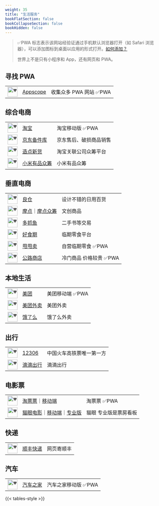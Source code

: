 ```yaml
---
weight: 35
title: "生活服务"
bookFlatSection: false
bookCollapseSection: false
bookHidden: false
---
```


> ✅PWA 标志表示该网站经验证通过手机默认浏览器打开（如 Safari 浏览器），可以添加图标到桌面以应用的形式打开。[如何添加？](https://support.apple.com/zh-cn/guide/iphone/iph42ab2f3a7/ios#aria-iph4f9a47bbc)
>
> 世界上不是只有小程序和 App，还有网页和 PWA。

## 寻找 PWA

|  |  |  |
| :----: | ---- | ---- |
| <img loading="lazy" width="32px" alt="💔" src="https://appsco.pe/img/favicon-32.png"> | [Appscope](https://appsco.pe) | 收集众多 PWA 网站 ✅PWA |

## 综合电商

|  |  |  |
| :----: | ---- | ---- |
| <img loading="lazy" width="32px" alt="💔" src="https://gw.alicdn.com/tps/i2/TB1nmqyFFXXXXcQbFXXE5jB3XXX-114-114.png"> | [淘宝](https://main.m.taobao.com/) | 淘宝移动版 ✅PWA |
| <img loading="lazy" width="32px" alt="💔" src="https://paipai.m.jd.com/favicon.ico"> | [京东备件库](https://paipai.m.jd.com/bjk/) | 京东售后、破损商品销售 |
| <img loading="lazy" width="32px" alt="💔" src="https://www.tmall.com/favicon.ico"> | [造点新货](https://pages.tmall.com/wow/z/aliyu/zao-home/index) | 淘宝关联公司众筹平台 |
| <img loading="lazy" width="32px" alt="💔" src="https://m.xiaomiyoupin.com/favicon.ico"> | [小米有品众筹](https://m.xiaomiyoupin.com/w/crowdfundV3?_rt=weex&pageid=9433&sign=e50311198e28d0dff1c5d38d97ad1aee&pdl=jianyu&noDL=1) | 小米有品众筹 |

## 垂直电商

|  |  |  |
| :----: | ---- | ---- |
| <img loading="lazy" width="32px" alt="💔" src="https://www.iliangcang.com/favicon.ico"> | [良仓](https://www.iliangcang.com/) | 设计不错的日用百货 |
| <img loading="lazy" width="32px" alt="💔" src="https://m.modian.com/favicon.ico"> | [摩点](https://www.modian.com/)<span class="oldline">｜</span>[摩点众筹](https://m.modian.com/project/list?category=all) | 文创商品 |
| <img loading="lazy" width="32px" alt="💔" src="https://asset.duozhuayu.com/logo.png"> | [多抓鱼](https://www.duozhuayu.com/) | 二手书等交易 |
| <img loading="lazy" width="32px" alt="💔" src="https://img1.haoshiqi.net/assets/img/favicon.png"> | [好食期](https://m.haoshiqi.net/) | 临期零食平台 |
| <img loading="lazy" width="32px" alt="💔" src="http://h5.shuaishuaimai.com/favicon.ico"> | [甩甩卖](http://h5.shuaishuaimai.com/#/) | 自营临期零食 ✅PWA |
| <img loading="lazy" width="32px" alt="💔" src="https://jscache.ontheroadstore.com/64x64.png"> | [公路商店](https://hs.ontheroadstore.com/) | 冷门商品 价格较贵 ✅PWA |

## 本地生活

|  |  |  |
| :----: | ---- | ---- |
| <img loading="lazy" width="32px" alt="💔" src="https://www.meituan.com/favicon.ico"> | [美团](https://i.meituan.com/index/) | 美团移动端 ✅PWA |
| <img loading="lazy" width="32px" alt="💔" src="https://h5.waimai.meituan.com:443/favicon.ico"> | [美团外卖](https://h5.waimai.meituan.com/) | 美团外卖 |
| <img loading="lazy" width="32px" alt="💔" src="https://h5.ele.me/favicon.ico"> | [饿了么](https://h5.ele.me) | 饿了么外卖 |

## 出行

|  |  |  |
| :----: | ---- | ---- |
| <img loading="lazy" width="32px" alt="💔" src="https://www.12306.cn/index/images/favicon.ico"> | [12306](https://www.12306.cn/) | 中国火车高铁票唯一第一方 |
| <img loading="lazy" width="32px" alt="💔" src="https://static.udache.com/favicon.ico"> | [滴滴出行](http://common.diditaxi.com.cn/general/webEntry/?h=1#/) | 滴滴出行 |

## 电影票

|  |  |  |
| :----: | ---- | ---- |
| <img loading="lazy" width="32px" alt="💔" src="https://img.alicdn.com/tps/i1/TB1.aEgGFXXXXamXpXXnCBGGXXX-32-32.ico"> | [淘票票](https://www.taopiaopiao.com)<span class="oldline">｜</span>[移动端](https://m.taopiaopiao.com) | 淘票票 ✅PWA |
| <img loading="lazy" width="32px" alt="💔" src="https://obj.pipi.cn/festatic/common/image/1bb48d83e5241ff2a1e3e1a0184de793.png"> | [猫眼电影](https://www.maoyan.com/)<span class="oldline">｜</span>[移动端](https://i.maoyan.com/)<span class="oldline">｜</span>[专业版](https://piaofang.maoyan.com/dashboard) | 猫眼 专业版是票房看板 |

## 快递

|  |  |  |
| :----: | ---- | ---- |
| <img loading="lazy" width="32px" alt="💔" src="https://www.sf-express.com/_nuxt/icons/icon_64x64.70e147.png"> | [顺丰快递](https://www.sf-express.com/chn/sc/ship/home) | 网页寄顺丰 |

## 汽车

|  |  |  |
| :----: | ---- | ---- |
| <img loading="lazy" width="32px" alt="💔" src="https://m.autohome.com.cn/favicon.ico"> | [汽车之家](https://m.autohome.com.cn/) | 汽车之家移动版 ✅PWA |


{{< tables-style >}}
